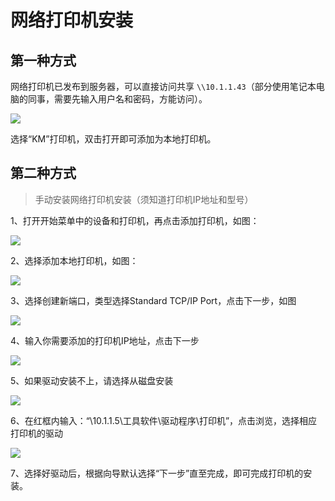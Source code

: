 # 网络打印机安装
## 第一种方式

网络打印机已发布到服务器，可以直接访问共享 `\\10.1.1.43`（部分使用笔记本电脑的同事，需要先输入用户名和密码，方能访问）。

![](/imgs/km/1.png)

选择“KM”打印机，双击打开即可添加为本地打印机。

## 第二种方式

> 手动安装网络打印机安装（须知道打印机IP地址和型号）

1、打开开始菜单中的设备和打印机，再点击添加打印机，如图：

![](/imgs/km/2.png)

2、选择添加本地打印机，如图：

![](/imgs/km/2.jpg)

3、选择创建新端口，类型选择Standard TCP/IP Port，点击下一步，如图

![](/imgs/km/3.jpg)

4、输入你需要添加的打印机IP地址，点击下一步

![](/imgs/km/4.jpg)

5、如果驱动安装不上，请选择从磁盘安装

![](/imgs/km/5.jpg)

6、在红框内输入：“\\10.1.1.5\工具软件\驱动程序\打印机”，点击浏览，选择相应打印机的驱动

![](/imgs/km/6.jpg)

7、选择好驱动后，根据向导默认选择“下一步”直至完成，即可完成打印机的安装。